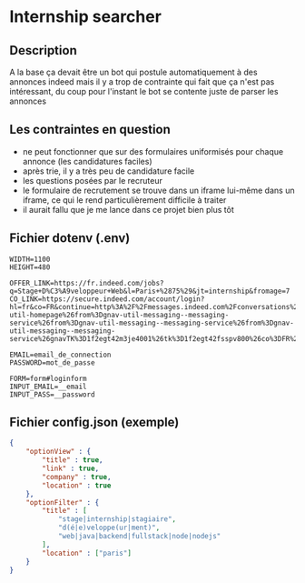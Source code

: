 # Internship searcher
## Description
A la base ça devait être un bot qui postule automatiquement à des annonces indeed mais il y a trop de contrainte qui fait que ça n'est pas intéressant, du coup pour l'instant le bot se contente juste de parser les annonces

## Les contraintes en question
* ne peut fonctionner que sur des formulaires uniformisés pour chaque annonce (les candidatures faciles)
* après trie, il y a très peu de candidature facile
* les questions posées par le recruteur
* le formulaire de recrutement se trouve dans un iframe lui-même dans un iframe, ce qui le rend particulièrement difficile à traiter
* il aurait fallu que je me lance dans ce projet bien plus tôt

## Fichier dotenv (.env)
```
WIDTH=1100
HEIGHT=480

OFFER_LINK=https://fr.indeed.com/jobs?q=Stage+D%C3%A9veloppeur+Web&l=Paris+%2875%29&jt=internship&fromage=7
CO_LINK=https://secure.indeed.com/account/login?hl=fr&co=FR&continue=http%3A%2F%2Fmessages.indeed.com%2Fconversations%2F%3Ffrom%3Dgnav-util-homepage%26from%3Dgnav-util-messaging--messaging-service%26from%3Dgnav-util-messaging--messaging-service%26from%3Dgnav-util-messaging--messaging-service%26gnavTK%3D1f2egt42m3je4001%26tk%3D1f2egt42fsspv800%26co%3DFR%26hl%3Dfr%26filter%3DInbox

EMAIL=email_de_connection
PASSWORD=mot_de_passe

FORM=form#loginform
INPUT_EMAIL=__email
INPUT_PASS=__password
```

## Fichier config.json (exemple)
```json
{
    "optionView" : {
        "title" : true,
        "link" : true,
        "company" : true,
        "location" : true
    },
    "optionFilter" : {
        "title" : [
            "stage|internship|stagiaire",
            "d(é|e)veloppe(ur|ment)",
            "web|java|backend|fullstack|node|nodejs"
        ],
        "location" : ["paris"]
    }
}
```